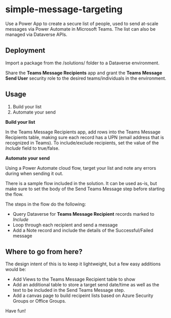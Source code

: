 # simple-message-targeting

Use a Power App to create a secure list of people, used to send at-scale messages via Power Automate in Microsoft Teams. The list can also be managed via Dataverse APIs.

## Deployment

Import a package from the /solutions/ folder to a Dataverse environment.

Share the **Teams Message Recipients** app and grant the **Teams Message Send User** security role to the desired teams/individuals in the environment.

## Usage

1. Build your list
1. Automate your send

**Build your list**

In the Teams Message Recipients app, add rows into the Teams Message Recipients table, making sure each record has a UPN (email address that is recognized in Teams). To include/exclude recipients, set the value of the *Include* field to true/false.

**Automate your send**

Using a Power Automate cloud flow, target your list and note any errors during when sending it out.

There is a sample flow included in the solution. It can be used as-is, but make sure to set the body of the Send Teams Message step before starting the flow. 

The steps in the flow do the following:

- Query Dataverse for **Teams Message Recipient** records marked to *Include*
- Loop through each recipient and send a message
- Add a Note record and include the details of the Successful/Failed message

## Where to go from here?

The design intent of this is to keep it lightweight, but a few easy additions would be:

- Add Views to the Teams Message Recipient table to show
- Add an additional table to store a target send date/time as well as the text to be included in the Send Teams Message step.
- Add a canvas page to build recipeint lists based on Azure Security Groups or Office Groups.

Have fun!
